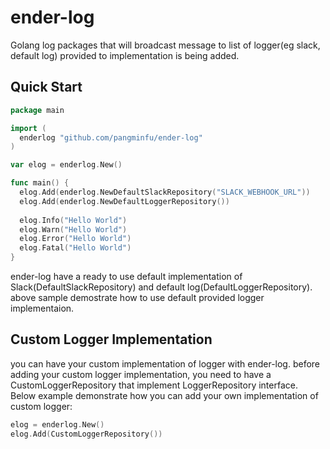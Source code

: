# ender-log
Golang log packages that will broadcast message to list of logger(eg slack, default log) provided to implementation is being added.

## Quick Start
```go
package main

import (
  enderlog "github.com/pangminfu/ender-log"
)

var elog = enderlog.New()

func main() {
  elog.Add(enderlog.NewDefaultSlackRepository("SLACK_WEBHOOK_URL"))
  elog.Add(enderlog.NewDefaultLoggerRepository())
  
  elog.Info("Hello World")
  elog.Warn("Hello World")
  elog.Error("Hello World")
  elog.Fatal("Hello World")
}
```

ender-log have a ready to use default implementation of Slack(DefaultSlackRepository) and default log(DefaultLoggerRepository).
above sample demostrate how to use default provided logger implementaion.

## Custom Logger Implementation
you can have your custom implementation of logger with ender-log. before adding your custom logger implementation, you need to have a CustomLoggerRepository that implement LoggerRepository interface. Below example demonstrate how you can add your own implementation of custom logger:
```go
elog = enderlog.New()
elog.Add(CustomLoggerRepository())
```
